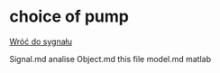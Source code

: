 # choice of pump

[Wróć do sygnału](ReadMe.md)

Signal.md analise
Object.md this file
model.md matlab